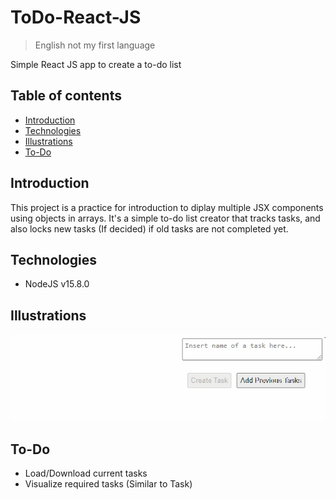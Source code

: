 # ToDo-React-JS
> English not my first language

Simple React JS app to create a to-do list

## Table of contents
- [Introduction](#introduction)
- [Technologies](#technologies)
- [Illustrations](#illustrations)
- [To-Do](#to-do)

## Introduction
This project is a practice for introduction to diplay multiple JSX components using objects in arrays. It's a simple to-do list creator that tracks tasks, and also locks new tasks (If decided) if old tasks are not completed yet.

## Technologies
- NodeJS v15.8.0

## Illustrations
![To-Do](./readme/to-do.gif)

## To-Do
- Load/Download current tasks
- Visualize required tasks (Similar to Task)